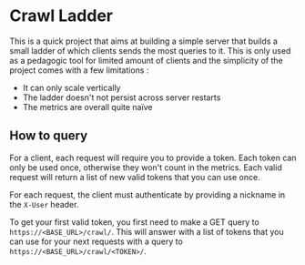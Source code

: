 # Crawl Ladder

This is a quick project that aims at building a simple server that builds a
small ladder of which clients sends the most queries to it. This is only used
as a pedagogic tool for limited amount of clients and the simplicity of the
project comes with a few limitations :

- It can only scale vertically
- The ladder doesn't not persist across server restarts
- The metrics are overall quite naïve

## How to query

For a client, each request will require you to provide a token. Each token can
only be used once, otherwise they won't count in the metrics. Each valid
request will return a list of new valid tokens that you can use once.

For each request, the client must authenticate by providing a nickname in the
`X-User` header.

To get your first valid token, you first need to make a GET query to
`https://<BASE_URL>/crawl/`. This will answer with a list of tokens that you
can use for your next requests with a query to
`https://<BASE_URL>/crawl/<TOKEN>/`.
